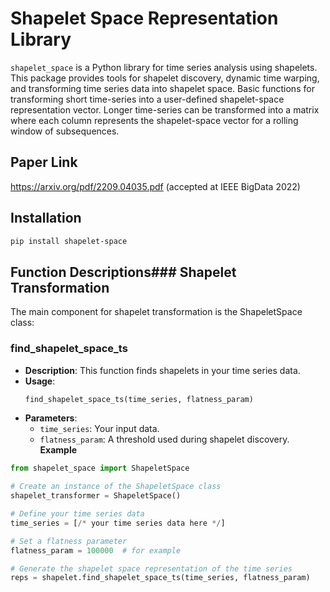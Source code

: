 # Shapelet Space Representation Library
`shapelet_space` is a Python library for time series analysis using shapelets. This package provides tools for shapelet discovery, dynamic time warping, and transforming time series data into shapelet space.
Basic functions for transforming short time-series into a user-defined shapelet-space representation vector. 
Longer time-series can be transformed into a matrix where each column represents the shapelet-space vector for a rolling window of subsequences.

## Paper Link
https://arxiv.org/pdf/2209.04035.pdf (accepted at IEEE BigData 2022)

## Installation
```bash
pip install shapelet-space
```

## Function Descriptions### Shapelet Transformation
The main component for shapelet transformation is the ShapeletSpace class:

### find_shapelet_space_ts

- **Description**: This function finds shapelets in your time series data.
- **Usage**:
    ```python
    find_shapelet_space_ts(time_series, flatness_param)
    ```
- **Parameters**:
    - `time_series`: Your input data.
    - `flatness_param`: A threshold used during shapelet discovery.
**Example**
```python
from shapelet_space import ShapeletSpace

# Create an instance of the ShapeletSpace class
shapelet_transformer = ShapeletSpace()

# Define your time series data
time_series = [/* your time series data here */]

# Set a flatness parameter
flatness_param = 100000  # for example

# Generate the shapelet space representation of the time series
reps = shapelet.find_shapelet_space_ts(time_series, flatness_param)
```
